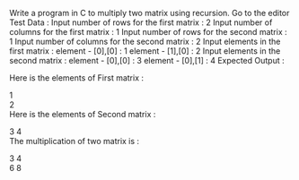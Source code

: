 Write a program in C to multiply two matrix using recursion. Go to the editor
Test Data :
Input number of rows for the first matrix : 2
Input number of columns for the first matrix : 1
Input number of rows for the second matrix : 1
Input number of columns for the second matrix : 2
Input elements in the first matrix :
element - [0],[0] : 1
element - [1],[0] : 2
Input elements in the second matrix :
element - [0],[0] : 3
element - [0],[1] : 4
Expected Output :

Here is the elements of First matrix :                                          
                                                                                 
 1                                                                               
 2                                                                               
 Here is the elements of Second matrix :                                         
                                                                                 
 3       4                                                                       
 The multiplication of two matrix is :                                           
                                                                                 
 3       4                                                                       
 6       8    

